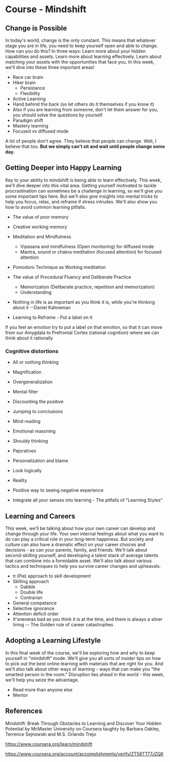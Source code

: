 # Course - Mindshift

## Change is Possible

In today's world, change is the only constant. This means that whatever stage you are in life, you need to keep yourself open and able to change. How can you do this? In three ways: Learn more about your hidden capabilities and assets. Learn more about learning effectively. Learn about matching your assets with the opportunities that face you. In this week, we'll dive into these three important areas!

- Race car brain
- Hiker brain
  - Persistance
  - Flexibility
- Active Learning
- Hand behind the back (so let others do it themselves if you know it)
- Also if you are learning from someone, don't let them answer for you, you should solve the questions by yourself
- Paradigm shift
- Mastery learning
- Focused vs diffused mode

A lot of people don't agree. They believe that people can change. Well, I believe that too. **But we simply can't sit and wait until people change some day.**

## Getting Deeper into Happy Learning

Key to your ability to mindshift is being able to learn effectively. This week, we'll dive deeper into this vital area. Getting yourself motivated to tackle procrastination can sometimes be a challenge in learning, so we'll give you some important tips here. But we'll also give insights into mental tricks to help you focus, relax, and reframe if stress intrudes. We'll also show you how to avoid common learning pitfalls.

- The value of poor memory
- Creative working memory
- Meditation and Mindfulness
  - Vipasana and mindfulness (Open monitoring) for diffused mode
  - Mantra, sound or chakra meditation (focused attention) for focused attention
- Pomodoro Technique as Working meditation

- The value of Procedural Fluency and Deliberate Practice
  - Memorization (Deliberate practice, repetition and memorization)
  - Understanding
- Nothing in life is as important as you think it is, while you're thinking about it --Daniel Kahneman
- Learning to Reframe - Put a label on it

If you feel an emotion try to put a label on that emotion, so that it can move from our Amygdala to Prefrontal Cortex (rational cognition) where we can think about it rationally

### Cognitive distortions

- All or nothing thinking
- Magnification
- Overgeneralization
- Mental filter
- Discounting the positive
- Jumping to conclusions
- Mind reading
- Emotional reasoning
- Shouldy thinking
- Pejoratives
- Personalization and blame

- Look logically
- Reality
- Positive way to seeing negative experience

- Integrate all your senses into learning - The pitfalls of "Learning Styles"

## Learning and Careers

This week, we'll be talking about how your own career can develop and change through your life. Your own internal feelings about what you want to do can play a critical role in your long-term happiness. But society and culture can also have a dramatic effect on your career choices and decisions - as can your parents, family, and friends. We'll talk about second-skilling yourself, and developing a talent stack of average talents that can combine into a formidable asset. We'll also talk about various tactics and techniques to help you survive career changes and upheavals.

- π (Pie) approach to skill development
- Skilling approach
  - Dabble
  - Double life
  - Contrarian
- General competance
- Selective ignorance
- Attention deficit order
- It'sneveras bad as you think it is at the time, and there is always a silver lining -- The Golden rule of career catastrophes

## Adopting a Learning Lifestyle

In this final week of the course, we'll be exploring how and why to keep yourself in "mindshift" mode. We'll give you all sorts of insider tips on how to pick out the best online learning with materials that are right for you. And we'll also talk about other ways of learning - ways that can make you "the smartest person in the room." Disruption lies ahead in the world - this week, we'll help you seize the advantage.

- Read more than anyone else
- Mentor

## References

Mindshift: Break Through Obstacles to Learning and Discover Your Hidden Potential by McMaster University on Coursera taughty by Barbara Oakley, Terrence Sejnowski and M.S. Orlando Trejo

https://www.coursera.org/learn/mindshift

https://www.coursera.org/account/accomplishments/verify/ZT58TT77JZQ6
